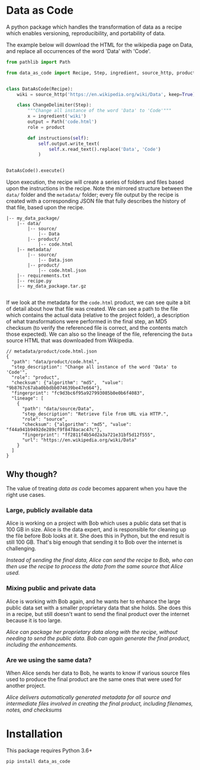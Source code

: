# Data as Code

A python package which handles the transformation of data as a recipe which
enables versioning, reproducibility, and portability of data.

The example below will download the HTML for the wikipedia page on Data, and
replace all occurrences of the word 'Data' with 'Code'.

```python
from pathlib import Path

from data_as_code import Recipe, Step, ingredient, source_http, product


class DataAsCode(Recipe):
    wiki = source_http('https://en.wikipedia.org/wiki/Data', keep=True)

    class ChangeDelimiter(Step):
        """Change all instance of the word 'Data' to 'Code'"""
        x = ingredient('wiki')
        output = Path('code.html')
        role = product

        def instructions(self):
            self.output.write_text(
                self.x.read_text().replace('Data', 'Code')
            )


DataAsCode().execute()

```

Upon execution, the recipe will create a series of folders and files based upon
the instructions in the recipe. Note the mirrored structure between the `data/`
folder and the `metadata/` folder; every file output by the recipe is created
with a corresponding JSON file that fully describes the history of that file,
based upon the recipe.

```
|-- my_data_package/
    |-- data/
        |-- source/
            |-- Data
        |-- product/
            |-- code.html
    |-- metadata/
        |-- source/
            |-- Data.json
        |-- product/
            |-- code.html.json
    |-- requirements.txt
    |-- recipe.py
    |-- my_data_package.tar.gz
 
```

If we look at the metadata for the `code.html` product, we can see quite a bit
of detail about how that file was created. We can see a path to the file which
contains the actual data (relative to the project folder), a description of what
transformations were performed in the final step, an MD5 checksum (to verify
the referenced file is correct, and the contents match those expected). We can
also so the lineage of the file, referencing the `Data` source HTML that was
downloaded from Wikipedia.

```json5
// metadata/product/code.html.json
{
  "path": "data/product/code.html",
  "step_description": "Change all instance of the word 'Data' to 'Code'",
  "role": "product",
  "checksum": {"algorithm": "md5",  "value": "9b8767c67aba0bbdbb074639be47e664"},
  "fingerprint": "fc9d3bc6f95a927993085b0e0b6f4083",
  "lineage": [
    {
      "path": "data/source/Data",
      "step_description": "Retrieve file from URL via HTTP.",
      "role": "source",
      "checksum": {"algorithm": "md5", "value": "f44a941b9492de289cf9f8478acac47c"},
      "fingerprint": "ff2811f4b54d2a3a721e31bf5d12f555",
      "url": "https://en.wikipedia.org/wiki/Data"
    }
  ]
}
```


## Why though?

The value of treating *data as code* becomes apparent when you have the right
use cases.

### Large, publicly available data

Alice is working on a project with Bob which uses a public data set that is 100
GB in size. Alice is the data expert, and is responsible for cleaning up the
file before Bob looks at it. She does this in Python, but the end result is
still 100 GB. That's big enough that sending it to Bob over the internet is
challenging.

*Instead of sending the final data, Alice can send the recipe to Bob, who can
then use the recipe to process the data from the same source that Alice used.*

### Mixing public and private data

Alice is working with Bob again, and he wants her to enhance the large public
data set with a smaller proprietary data that she holds. She does this in a
recipe, but still doesn't want to send the final product over the internet
because it is too large.

*Alice can package her proprietary data along with the recipe, without needing
to send the public data. Bob can again generate the final product, including the
enhancements.*

### Are we using the same data?

When Alice sends her data to Bob, he wants to know if various source files used
to produce the final product are the same ones that were used for another
project.

*Alice delivers automatically generated metadata for all source and intermediate
files involved in creating the final product, including filenames, notes, and
checksums*

# Installation

This package requires Python 3.6+

```shell
pip install data_as_code
```
